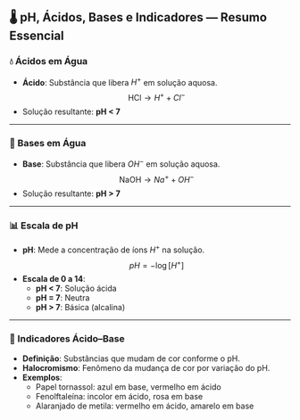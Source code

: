 ## 🌡️ pH, Ácidos, Bases e Indicadores — Resumo Essencial

### 💧 Ácidos em Água
- **Ácido**: Substância que libera $H^+$ em solução aquosa.
  $$
  \text{HCl} \rightarrow H^+ + Cl^-
  $$
- Solução resultante: **pH < 7**

---

### 🧴 Bases em Água
- **Base**: Substância que libera $OH^-$ em solução aquosa.
  $$
  \text{NaOH} \rightarrow Na^+ + OH^-
  $$
- Solução resultante: **pH > 7**

---

### 📊 Escala de pH
- **pH**: Mede a concentração de íons $H^+$ na solução.
  $$
  pH = -\log[H^+]
  $$
- **Escala de 0 a 14**:
    - **pH < 7**: Solução ácida
    - **pH = 7**: Neutra
    - **pH > 7**: Básica (alcalina)

---

### 🧪 Indicadores Ácido–Base
- **Definição**: Substâncias que mudam de cor conforme o pH.
- **Halocromismo**: Fenômeno da mudança de cor por variação do pH.
- **Exemplos**:
    - Papel tornassol: azul em base, vermelho em ácido
    - Fenolftaleína: incolor em ácido, rosa em base
    - Alaranjado de metila: vermelho em ácido, amarelo em base

